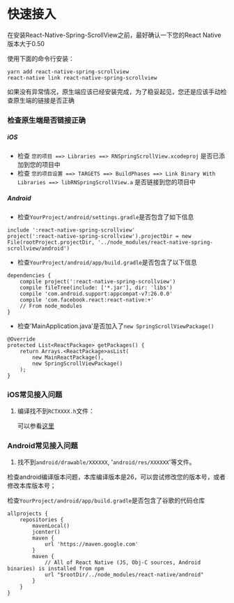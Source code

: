 # 快速接入

在安装React-Native-Spring-ScrollView之前，最好确认一下您的React Native版本大于0.50

使用下面的命令行安装：
```
yarn add react-native-spring-scrollview
react-native link react-native-spring-scrollview
```

如果没有异常情况，原生端应该已经安装完成，为了稳妥起见，您还是应该手动检查原生端的链接是否正确

### 检查原生端是否链接正确

##### iOS
* 检查 `您的项目 ==> Libraries ==> RNSpringScrollView.xcodeproj` 是否已添加到您的项目中
* 检查 `您的项目设置 ==> TARGETS ==> BuildPhases ==> Link Binary With Libraries ==> libRNSpringScrollView.a`
是否链接到您的项目中

##### Android
* 检查`YourProject/android/settings.gradle`是否包含了如下信息
```
include ':react-native-spring-scrollview'
project(':react-native-spring-scrollview').projectDir = new File(rootProject.projectDir, '../node_modules/react-native-spring-scrollview/android')
```

* 检查`YourProject/android/app/build.gradle`是否包含了以下信息
```
dependencies {
    compile project(':react-native-spring-scrollview')
    compile fileTree(include: ['*.jar'], dir: 'libs')
    compile 'com.android.support:appcompat-v7:26.0.0'
    compile 'com.facebook.react:react-native:+'
    // From node_modules
}
```

* 检查'MainApplication.java'是否加入了`new SpringScrollViewPackage()`
```
@Override
protected List<ReactPackage> getPackages() {
    return Arrays.<ReactPackage>asList(
        new MainReactPackage(),
        new SpringScrollViewPackage()
    );
}
```

### iOS常见接入问题
1. 编译找不到`RCTXXXX.h`文件：

   可以参看[这里](https://github.com/facebook/react-native/issues/22000#issuecomment-438201084)

### Android常见接入问题

1. 找不到`android/drawable/XXXXXX`, '`android/res/XXXXXX`'等文件。

检查android编译版本问题，本库编译版本是26，可以尝试修改您的版本号，或者修改本库版本号；

检查`YourProject/android/app/build.gradle`是否包含了谷歌的代码仓库
```
allprojects {
    repositories {
        mavenLocal()
        jcenter()
        maven {
            url 'https://maven.google.com'
        }
        maven {
            // All of React Native (JS, Obj-C sources, Android binaries) is installed from npm
            url "$rootDir/../node_modules/react-native/android"
        }
    }
}
```

